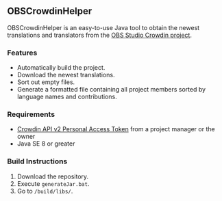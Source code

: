 ## OBSCrowdinHelper

OBSCrowdinHelper is an easy-to-use Java tool to obtain the newest translations and translators from the [OBS Studio Crowdin project](https://crowdin.com/project/obs-studio).

### Features

- Automatically build the project.
- Download the newest translations.
- Sort out empty files.
- Generate a formatted file containing all project members sorted by language names and contributions.

### Requirements

- [Crowdin API v2 Personal Access Token](https://crowdin.com/settings#api-key) from a project manager or the owner
- Java SE 8 or greater

### Build Instructions

1. Download the repository.
2. Execute `generateJar.bat`.
3. Go to `/build/libs/`.
